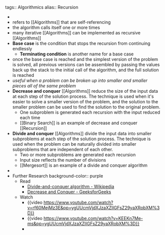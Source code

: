 tags:: Algorithmics
alias:: Recursion

-
- refers to [[Algorithms]] that are self-referencing
- the algorithm calls itself one or more times
- many iterative [[Algorithms]] can be implemented as recursive [[Algorithms]]
- **Base case** is the condition that stops the recursion from continuing endlessly
	- **Terminating condition** is another name for a base case
- once the base case is reached and the simplest version of the problem is solved, all previous versions can be assembled by passing the values back up the stack to the initial call of the algorithm, and the full solution is reached
- *useful when a problem can be broken up into smaller and smaller pieces all of the same problem*
- **Decrease and conquer** [[Algorithms]] reduce the size of the input data at each step of the solution process. The technique is used when it's easier to solve a smaller version of the problem, and the solution to the smaller problem can be used to find the solution to the original problem.
	- One subproblem is generated each recursion with the input reduced each time
	- [[Binary Search]] is an example of decrease and conquer [[Recursion]]
- **Divide and conquer** [[Algorithms]] divide the input data into smaller subproblems at each step of the solution process. The technique is used when the problem can be naturally divided into smaller subproblems that are independent of each other.
	- Two or more subproblems are generated each recursion
	- Input size reflects the number of divisions
	- [[Mergesort]] is an example of a divide and conquer algorithm
-
- Further Research
  background-color:: purple
	- Read
		- [Divide-and-conquer algorithm - Wikipedia](https://en.wikipedia.org/wiki/Divide-and-conquer_algorithm)
		- [Decrease and Conquer - GeeksforGeeks](https://www.geeksforgeeks.org/decrease-and-conquer/)
	- Watch
		- {{video https://www.youtube.com/watch?v=rf60MejMz3E&pp=ygUUcmVjdXJzaXZlIGFsZ29yaXRobXM%3D}}
		- {{video https://www.youtube.com/watch?v=KEEKn7Me-ms&pp=ygUUcmVjdXJzaXZlIGFsZ29yaXRobXM%3D}}
		-